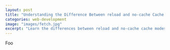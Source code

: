 ```yaml
---
layout: post
title: "Understanding the Difference Between reload and no-cache Cache Modes in the Fetch API"
categories: web-development
image: "images/fetch.jpg"
excerpt: "Learn the differences between reload and no-cache cache modes in the Fetch API and how they affect web performance. By understanding these cache modes, you can make informed decisions when designing and optimizing your applications to deliver an efficient and responsive user experience."
---
```


Foo